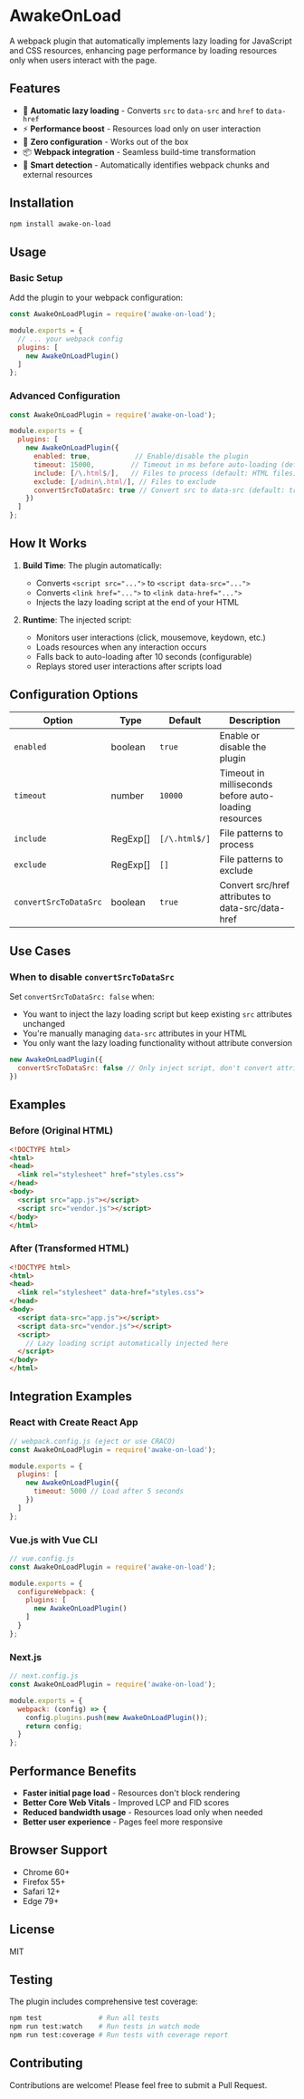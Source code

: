 # AwakeOnLoad

A webpack plugin that automatically implements lazy loading for JavaScript and CSS resources, enhancing page performance by loading resources only when users interact with the page.

## Features

- 🚀 **Automatic lazy loading** - Converts `src` to `data-src` and `href` to `data-href`
- ⚡ **Performance boost** - Resources load only on user interaction
- 🔧 **Zero configuration** - Works out of the box
- 📦 **Webpack integration** - Seamless build-time transformation
- 🎯 **Smart detection** - Automatically identifies webpack chunks and external resources

## Installation

```bash
npm install awake-on-load
```

## Usage

### Basic Setup

Add the plugin to your webpack configuration:

```javascript
const AwakeOnLoadPlugin = require('awake-on-load');

module.exports = {
  // ... your webpack config
  plugins: [
    new AwakeOnLoadPlugin()
  ]
};
```

### Advanced Configuration

```javascript
const AwakeOnLoadPlugin = require('awake-on-load');

module.exports = {
  plugins: [
    new AwakeOnLoadPlugin({
      enabled: true,           // Enable/disable the plugin
      timeout: 15000,         // Timeout in ms before auto-loading (default: 10000)
      include: [/\.html$/],   // Files to process (default: HTML files)
      exclude: [/admin\.html/], // Files to exclude
      convertSrcToDataSrc: true // Convert src to data-src (default: true)
    })
  ]
};
```

## How It Works

1. **Build Time**: The plugin automatically:
   - Converts `<script src="...">` to `<script data-src="...">`
   - Converts `<link href="...">` to `<link data-href="...">`
   - Injects the lazy loading script at the end of your HTML

2. **Runtime**: The injected script:
   - Monitors user interactions (click, mousemove, keydown, etc.)
   - Loads resources when any interaction occurs
   - Falls back to auto-loading after 10 seconds (configurable)
   - Replays stored user interactions after scripts load

## Configuration Options

| Option | Type | Default | Description |
|--------|------|---------|-------------|
| `enabled` | boolean | `true` | Enable or disable the plugin |
| `timeout` | number | `10000` | Timeout in milliseconds before auto-loading resources |
| `include` | RegExp[] | `[/\.html$/]` | File patterns to process |
| `exclude` | RegExp[] | `[]` | File patterns to exclude |
| `convertSrcToDataSrc` | boolean | `true` | Convert src/href attributes to data-src/data-href |

## Use Cases

### When to disable `convertSrcToDataSrc`

Set `convertSrcToDataSrc: false` when:

- You want to inject the lazy loading script but keep existing `src` attributes unchanged
- You're manually managing `data-src` attributes in your HTML
- You only want the lazy loading functionality without attribute conversion

```javascript
new AwakeOnLoadPlugin({
  convertSrcToDataSrc: false // Only inject script, don't convert attributes
})
```

## Examples

### Before (Original HTML)
```html
<!DOCTYPE html>
<html>
<head>
  <link rel="stylesheet" href="styles.css">
</head>
<body>
  <script src="app.js"></script>
  <script src="vendor.js"></script>
</body>
</html>
```

### After (Transformed HTML)
```html
<!DOCTYPE html>
<html>
<head>
  <link rel="stylesheet" data-href="styles.css">
</head>
<body>
  <script data-src="app.js"></script>
  <script data-src="vendor.js"></script>
  <script>
    // Lazy loading script automatically injected here
  </script>
</body>
</html>
```

## Integration Examples

### React with Create React App

```javascript
// webpack.config.js (eject or use CRACO)
const AwakeOnLoadPlugin = require('awake-on-load');

module.exports = {
  plugins: [
    new AwakeOnLoadPlugin({
      timeout: 5000 // Load after 5 seconds
    })
  ]
};
```

### Vue.js with Vue CLI

```javascript
// vue.config.js
const AwakeOnLoadPlugin = require('awake-on-load');

module.exports = {
  configureWebpack: {
    plugins: [
      new AwakeOnLoadPlugin()
    ]
  }
};
```

### Next.js

```javascript
// next.config.js
const AwakeOnLoadPlugin = require('awake-on-load');

module.exports = {
  webpack: (config) => {
    config.plugins.push(new AwakeOnLoadPlugin());
    return config;
  }
};
```

## Performance Benefits

- **Faster initial page load** - Resources don't block rendering
- **Better Core Web Vitals** - Improved LCP and FID scores
- **Reduced bandwidth usage** - Resources load only when needed
- **Better user experience** - Pages feel more responsive

## Browser Support

- Chrome 60+
- Firefox 55+
- Safari 12+
- Edge 79+

## License

MIT

## Testing

The plugin includes comprehensive test coverage:

```bash
npm test              # Run all tests
npm run test:watch    # Run tests in watch mode
npm run test:coverage # Run tests with coverage report
```

## Contributing

Contributions are welcome! Please feel free to submit a Pull Request.
